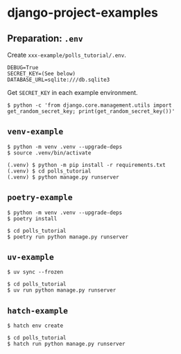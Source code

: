 # django-project-examples

## Preparation: `.env`

Create `xxx-example/polls_tutorial/.env`.

```
DEBUG=True
SECRET_KEY=(See below)
DATABASE_URL=sqlite:///db.sqlite3
```

Get `SECRET_KEY` in each example environment.

```shell
$ python -c 'from django.core.management.utils import get_random_secret_key; print(get_random_secret_key())'
```

## `venv-example`

```shell
$ python -m venv .venv --upgrade-deps
$ source .venv/bin/activate

(.venv) $ python -m pip install -r requirements.txt
(.venv) $ cd polls_tutorial
(.venv) $ python manage.py runserver
```

## `poetry-example`

```shell
$ python -m venv .venv --upgrade-deps
$ poetry install

$ cd polls_tutorial
$ poetry run python manage.py runserver
```

## `uv-example`

```shell
$ uv sync --frozen

$ cd polls_tutorial
$ uv run python manage.py runserver
```

## `hatch-example`

```shell
$ hatch env create

$ cd polls_tutorial
$ hatch run python manage.py runserver
```
